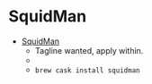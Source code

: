 # SquidMan
- [SquidMan](https://squidman.net/squidman/)
  -  Tagline wanted, apply within.
  - 
  - `brew cask install squidman`
